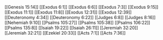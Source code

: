 [[Genesis 15:14]]
[[Exodus 6:1]]
[[Exodus 6:6]]
[[Exodus 7:3]]
[[Exodus 9:15]]
[[Exodus 11:1]]
[[Exodus 11:8]]
[[Exodus 12:31]]
[[Exodus 12:39]]
[[Deuteronomy 4:34]]
[[Deuteronomy 6:22]]
[[Judges 6:8]]
[[Judges 8:16]]
[[Nehemiah 9:10]]
[[Psalms 105:27]]
[[Psalms 105:38]]
[[Psalms 106:22]]
[[Psalms 135:8]]
[[Isaiah 19:22]]
[[Isaiah 26:11]]
[[Jeremiah 32:20]]
[[Jeremiah 32:21]]
[[Ezekiel 20:33]]
[[Acts 7:1]]
[[Acts 7:36]]
